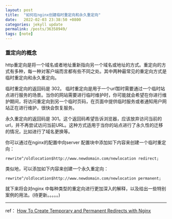 ```yaml
---
layout: post
title:  "如何在nginx创建临时重定向和永久重定向"
date:   2022-02-03 23:38:50 +0800
categories: jekyll update
permalink: /posts/36358949/
tags: [note]
---
```


### 重定向的概念

http重定向是将一个域名或者地址重新指向另一个域名或地址的方式。重定向的方式有多种，每一种对客户端而言都有些不同之处。其中两种最常见的重定向方式是临时重定向和永久重定向。

临时重定向的返回码是 302。 临时重定向是用于一个url暂时需要通过一个临时站点进行服务的场景。当你的网站需要进行临时维护时，你可能就会希望在你进行维护期间，将访问重定向到另一个临时页码，在页面中提供临时服务或者通知用户网站正在进行维护，很快会恢复服务。

永久重定向的返回码是 301。这个返回码希望告诉浏览器，应该放弃访问当前的url，并不再尝试访问当前URL。这种方式适用于当你的站点进行了永久性的迁移的情况，比如进行了域名更换等。

你可以通过在nginx的配置中向server 配置块中添加如下内容来创建一个临时重定向：

```
rewrite^/oldlocation$http://www.newdomain.com/newlocation redirect;

```

类似地，可以添加如下内容来创建一个永久重定向：

```
rewrite^/oldlocation$http://www.newdomain.com/newlocation permanent;

```

就下来将会对nginx 中每种类型的重定向进行更加深入的解释，以及给出一些特别案例的用法。(待更新。。。。。)


---

ref： [How To Create Temporary and Permanent Redirects with Nginx](https://www.digitalocean.com/community/tutorials/how-to-create-temporary-and-permanent-redirects-with-nginx)


